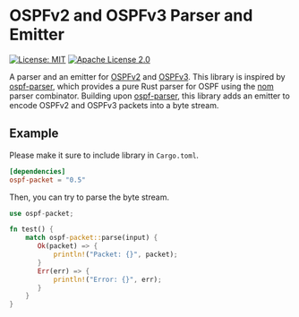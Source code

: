 # OSPFv2 and OSPFv3 Parser and Emitter

[![License: MIT](https://img.shields.io/badge/License-MIT-yellow.svg)](./LICENSE-MIT)
[![Apache License 2.0](https://img.shields.io/badge/License-Apache%202.0-blue.svg)](./LICENSE-APACHE)

A parser and an emitter for [OSPFv2] and [OSPFv3]. This library is inspired by
[ospf-parser], which provides a pure Rust parser for OSPF using the [nom] parser
combinator. Building upon [ospf-parser], this library adds an emitter to encode
OSPFv2 and OSPFv3 packets into a byte stream.

[OSPFv2]: https://tools.ietf.org/html/rfc2328 "OSPF Version 2, RFC 2328"
[OSPFv3]: https://tools.ietf.org/html/rfc5340 "OSPF for IPv6, RFC 5340"
[ospf-parser]: https://github.com/rusticata/ospf-parser "OSPFv2 and OSPFv3 Parser"
[nom]: https://github.com/rust-bakery/nom "nom parser combinator"

## Example

Please make it sure to include library in `Cargo.toml`.

``` toml
[dependencies]
ospf-packet = "0.5"
```

Then, you can try to parse the byte stream.

``` rust
use ospf-packet;

fn test() {
    match ospf-packet::parse(input) {
       Ok(packet) => {
           println!("Packet: {}", packet);
       }
       Err(err) => {
           println!("Error: {}", err);
       }
    }
}
```
